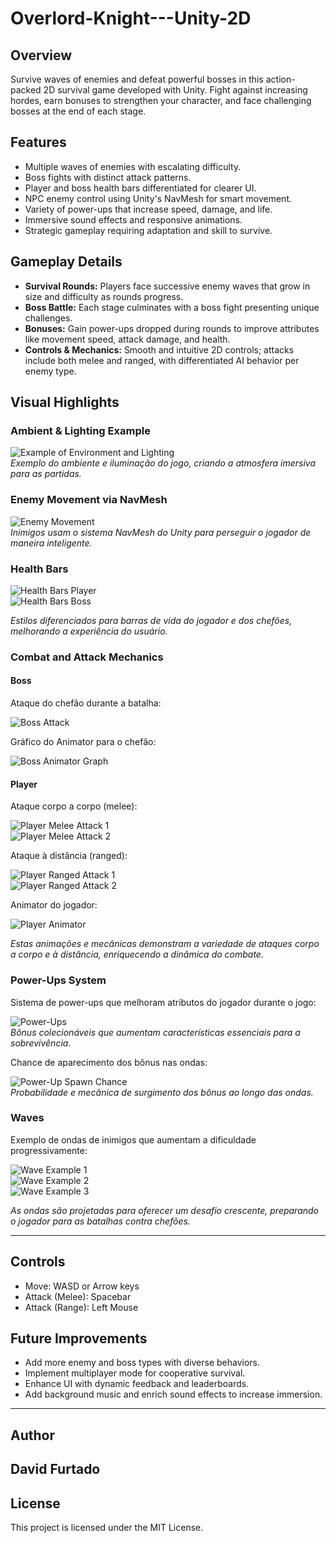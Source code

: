 # Overlord-Knight---Unity-2D

## Overview

Survive waves of enemies and defeat powerful bosses in this action-packed 2D survival game developed with Unity. Fight against increasing hordes, earn bonuses to strengthen your character, and face challenging bosses at the end of each stage.

## Features

- Multiple waves of enemies with escalating difficulty.
- Boss fights with distinct attack patterns.
- Player and boss health bars differentiated for clearer UI.
- NPC enemy control using Unity's NavMesh for smart movement.
- Variety of power-ups that increase speed, damage, and life.
- Immersive sound effects and responsive animations.
- Strategic gameplay requiring adaptation and skill to survive.

## Gameplay Details

- **Survival Rounds:** Players face successive enemy waves that grow in size and difficulty as rounds progress.
- **Boss Battle:** Each stage culminates with a boss fight presenting unique challenges.
- **Bonuses:** Gain power-ups dropped during rounds to improve attributes like movement speed, attack damage, and health.
- **Controls & Mechanics:** Smooth and intuitive 2D controls; attacks include both melee and ranged, with differentiated AI behavior per enemy type.

## Visual Highlights


### Ambient & Lighting Example

![Example of Environment and Lighting](images/ambient_lighting_example.png)  
*Exemplo do ambiente e iluminação do jogo, criando a atmosfera imersiva para as partidas.*

### Enemy Movement via NavMesh

![Enemy Movement](images/enemy_navmesh.png)  
*Inimigos usam o sistema NavMesh do Unity para perseguir o jogador de maneira inteligente.*

### Health Bars

![Health Bars Player](images/health_bars_1.png)  
![Health Bars Boss](images/health_bars_2.png)  

*Estilos diferenciados para barras de vida do jogador e dos chefões, melhorando a experiência do usuário.*

### Combat and Attack Mechanics

#### Boss

Ataque do chefão durante a batalha:

![Boss Attack](images/bossAttack.png)

Gráfico do Animator para o chefão:

![Boss Animator Graph](images/combat_boss_mechanics.png)

#### Player

Ataque corpo a corpo (melee):

![Player Melee Attack 1](images/MeleeAttack_1.png)  
![Player Melee Attack 2](images/MeleeAttack_2.png)

Ataque à distância (ranged):

![Player Ranged Attack 1](images/Range1.png)  
![Player Ranged Attack 2](images/Range2.png)

Animator do jogador:

![Player Animator](images/combat_player_mechanics.png)

*Estas animações e mecânicas demonstram a variedade de ataques corpo a corpo e à distância, enriquecendo a dinâmica do combate.*

### Power-Ups System

Sistema de power-ups que melhoram atributos do jogador durante o jogo:

![Power-Ups](images/powerUp.png)  
*Bônus colecionáveis que aumentam características essenciais para a sobrevivência.*

Chance de aparecimento dos bônus nas ondas:

![Power-Up Spawn Chance](images/powerUp2.png)  
*Probabilidade e mecânica de surgimento dos bônus ao longo das ondas.*

### Waves

Exemplo de ondas de inimigos que aumentam a dificuldade progressivamente:

![Wave Example 1](images/waveExample1.png)  
![Wave Example 2](images/waveExample2.png)  
![Wave Example 3](images/waveExample3.png)

*As ondas são projetadas para oferecer um desafio crescente, preparando o jogador para as batalhas contra chefões.*

---



## Controls

- Move: WASD or Arrow keys  
- Attack (Melee): Spacebar 
- Attack (Range): Left Mouse

## Future Improvements

- Add more enemy and boss types with diverse behaviors.  
- Implement multiplayer mode for cooperative survival.  
- Enhance UI with dynamic feedback and leaderboards.  
- Add background music and enrich sound effects to increase immersion.

---

## Author

David Furtado
---

## License

This project is licensed under the MIT License.



